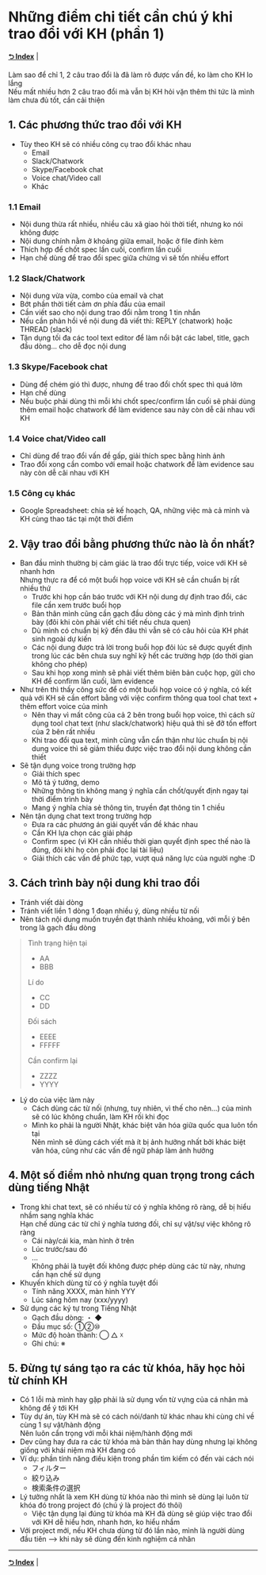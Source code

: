 # Những điểm chi tiết cần chú ý khi trao đổi với KH (phần 1)

**[⮌ Index](../index.md)** |

Làm sao để chỉ 1, 2 câu trao đổi là đã làm rõ được vấn đề, ko làm cho KH lo lắng  
Nếu mất nhiều hơn 2 câu trao đổi mà vẫn bị KH hỏi vặn thêm thì tức là mình làm chưa đủ tốt, cần cải thiện

## 1. Các phương thức trao đổi với KH

- Tùy theo KH sẽ có nhiều công cụ trao đổi khác nhau
  - Email
  - Slack/Chatwork
  - Skype/Facebook chat
  - Voice chat/Video call
  - Khác

### 1.1 Email

- Nội dung thừa rất nhiều, nhiều câu xã giao hỏi thời tiết, nhưng ko nói không được
- Nội dung chính nằm ở khoảng giữa email, hoặc ở file đính kèm
- Thích hợp để chốt spec lần cuối, confirm lần cuối
- Hạn chế dùng để trao đổi spec giữa chừng vì sẽ tốn nhiều effort

### 1.2 Slack/Chatwork

- Nội dung vừa vừa, combo của email và chat
- Bớt phần thời tiết cảm ơn phía đầu của email
- Cần viết sao cho nội dung trao đổi nằm trong 1 tin nhắn
- Nếu cần phản hồi về nội dung đã viết thì: REPLY (chatwork) hoặc THREAD (slack)
- Tận dụng tối đa các tool text editor để làm nổi bật các label, title, gạch đầu dòng... cho dễ  đọc nội dung

### 1.3 Skype/Facebook chat

- Dùng để chém gió thì được, nhưng để trao đổi chốt spec thì quá lởm
- Hạn chế dùng
- Nếu buộc phải dùng thì mỗi khi chốt spec/confirm lần cuối sẽ phải dùng thêm email hoặc chatwork để làm evidence sau này còn dễ cãi nhau với KH

### 1.4 Voice chat/Video call

- Chỉ dùng để trao đổi vấn đề gấp, giải thích spec bằng hình ảnh
- Trao đổi xong cần combo với email hoặc chatwork để làm evidence sau này còn dễ cãi nhau với KH

### 1.5 Công cụ khác

- Google Spreadsheet: chia sẻ kế hoạch, QA, những việc mà cả mình và KH cùng thao tác tại một thời điểm

## 2. Vậy trao đổi bằng phương thức nào là ổn nhất?

- Ban đầu mình thường bị cảm giác là trao đổi trực tiếp, voice với KH sẽ nhanh hơn  
Nhưng thực ra để có một buổi họp voice với KH sẽ cần chuẩn bị rất nhiều thứ
  - Trước khi họp cần báo trước với KH nội dung dự định trao đổi, các file cần xem trước buổi họp
  - Bản thân mình cũng cần gạch đầu dòng các ý mà mình định trình bày (đôi khi còn phải viết chi tiết nếu chưa quen)
  - Dù mình có chuẩn bị kỹ đến đâu thì vẫn sẽ có câu hỏi của KH phát sinh ngoài dự kiến
  - Các nội dung được trả lời trong buổi họp đôi lúc sẽ được quyết định trong lúc các bên chưa suy nghĩ kỹ hết các trường hợp (do thời gian không cho phép)
  - Sau khi họp xong mình sẽ phải viết thêm biên bản cuộc họp, gửi cho KH để confirm lần cuối, làm evidence
- Như trên thì thấy công sức để có một buổi họp voice có ý nghĩa, có kết quả với KH sẽ cần effort bằng với việc confirm thông qua tool chat text + thêm effort voice của mình
  - Nên thay vì mất công của cả 2 bên trong buổi họp voice, thì cách sử dụng tool chat text (như slack/chatwork) hiệu quả thì sẽ đỡ tốn effort của 2 bên rất nhiều
  - Khi trao đổi qua text, mình cũng vẫn cẩn thận như lúc chuẩn bị nội dung voice thì sẽ giảm thiểu được việc trao đổi nội dung không cần thiết
- Sẽ tận dụng voice trong trường hợp
  - Giải thích spec
  - Mô tả ý tưởng, demo
  - Những thông tin không mang ý nghĩa cần chốt/quyết định ngay tại thời điểm trình bày
  - Mang ý nghĩa chia sẻ thông tin, truyền đạt thông tin 1 chiều
- Nên tận dụng chat text trong trường hợp
  - Đưa ra các phương án giải quyết vấn đề khác nhau
  - Cần KH lựa chọn các giải pháp
  - Confirm spec (vì KH cần nhiều thời gian quyết định spec thế nào là đúng, đôi khi họ còn phải đọc lại tài liệu)
  - Giải thích các vấn đề phức tạp, vượt quá năng lực của người nghe :D

## 3. Cách trình bày nội dung khi trao đổi

- Tránh viết dài dòng
- Tránh viết liền 1 dòng 1 đoạn nhiều ý, dùng nhiều từ nối
- Nên tách nội dung muốn truyền đạt thành nhiều khoảng, với mỗi ý bên trong là gạch đầu dòng

> Tình trạng hiện tại
> - AA
> - BBB
> 
> Lí do
> - CC
> - DD
> 
> Đối sách
> - EEEE
> - FFFFF
> 
> Cần confirm lại
> - ZZZZ
> - YYYY

- Lý do của việc làm này
  - Cách dùng các từ nối (nhưng, tuy nhiên, vì thế cho nên...) của mình sẽ có lúc không chuẩn, làm KH rối khi đọc
  - Mình ko phải là người Nhật, khác biệt văn hóa giữa quốc qua luôn tồn tại  
Nên mình sẽ dùng cách viết mà ít bị ảnh hưởng nhất bởi khác biệt văn hóa, cũng như các vấn đề ngữ pháp làm ảnh hưởng

## 4. Một số điểm nhỏ nhưng quan trọng trong cách dùng tiếng Nhật

- Trong khi chat text, sẽ có nhiều từ có ý nghĩa không rõ ràng, dễ bị hiểu nhầm sang nghĩa khác  
Hạn chế dùng các từ chỉ ý nghĩa tương đối, chỉ sự vật/sự việc không rõ ràng
  - Cái này/cái kia, màn hình ở trên
  - Lúc trước/sau đó
  - ...  
Không phải là tuyệt đối không được phép dùng các từ này, nhưng cần hạn chế sử dụng
- Khuyến khích dùng từ có ý nghĩa tuyệt đối
  - Tính năng XXXX, màn hình YYY
  - Lúc sáng hôm nay (xxx/yyyy)
- Sử dụng các ký tự trong Tiếng Nhật
  - Gạch đầu dòng: ・ ◆
  - Đầu mục số: ①②⑩
  - Mức độ hoàn thành: ◯ △ ☓
  - Ghi chú: ※

## 5. Đừng tự sáng tạo ra các từ khóa, hãy học hỏi từ chính KH

- Có 1 lỗi mà mình hay gặp phải là sử dụng vốn từ vựng của cá nhân mà không để ý tới KH
- Tùy dự án, tùy KH mà sẽ có cách nói/danh từ khác nhau khi cùng chỉ về cùng 1 sự vật/hành động  
 Nên luôn cẩn trọng với mỗi khái niệm/hành động mới
- Dev cũng hay đưa ra các từ khóa mà bản thân hay dùng nhưng lại không giống với khái niệm mà KH đang có
- Ví dụ: phần tính năng điều kiện trong phần tìm kiếm có đến vài cách nói
  - フィルター
  - 絞り込み
  - 検索条件の選択
- Lý tưởng nhất là xem KH dùng từ khóa nào thì mình sẽ dùng lại luôn từ khóa đó trong project đó (chú ý là project đó thôi)
  - Việc tận dụng lại đúng từ khóa mà KH đã dùng sẽ giúp việc trao đổi với KH dễ hiểu hơn, nhanh hơn, ko hiểu nhầm
- Với project mới, nếu KH chưa dùng từ đó lần nào, mình là người dùng đầu tiên --> khi này sẽ dùng đến kinh nghiệm cá nhân

---
**[⮌ Index](../index.md)** |
